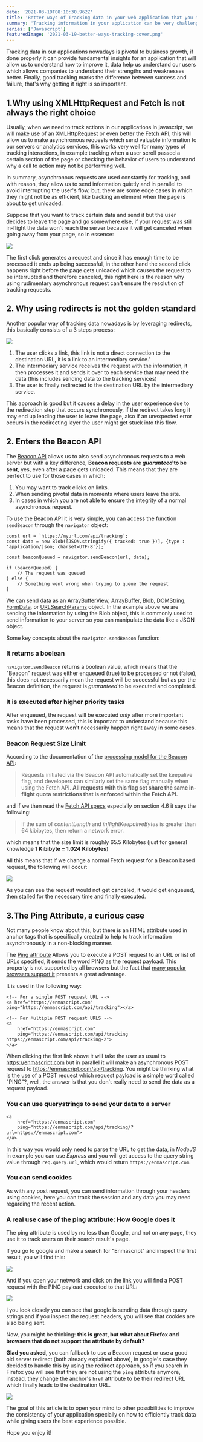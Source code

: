 ```yaml
---
date: '2021-03-19T08:10:30.962Z'
title: 'Better ways of Tracking data in your web application that you may not know of!'
summary: 'Tracking information in your application can be very challenging, especially when dealing when page unloads and users leaving before tracking requests finished, this article tries to teach you about some possible solutions to this challenges and more.'
series: ['Javascript']
featuredImage: '2021-03-19-better-ways-tracking-cover.png'
---
```


Tracking data in our applications nowadays is pivotal to business growth, if done properly it can provide fundamental insights for an application that will allow us to understand how to improve it, data help us understand our users which allows companies to understand their strengths and weaknesses better. Finally, good tracking marks the difference between success and failure, that's why getting it right is so important.

## 1.Why using XMLHttpRequest and Fetch is not always the right choice
Usually, when we need to track actions in our applications in javascript, we will make use of an [XMLHttpRequest](https://www.w3.org/TR/2012/NOTE-XMLHttpRequest1-20120117/#introduction) or even better the [Fetch API](https://fetch.spec.whatwg.org/), this will allow us to make asynchronous requests which send valuable information to our servers or analytics services, this works very well for many types of tracking interactions, in example tracking when a user scroll passed a certain section of the page
or checking the behavior of users to understand why a call to action may not be performing well.

In summary, asynchronous requests are used constantly for tracking, and with reason, they allow us to send information quietly and in parallel to avoid interrupting the user's flow, but, there are some edge cases in which they might not be as efficient, like tracking an element when the page is about to get unloaded.

Suppose that you want to track certain data and send it but the user decides to leave the page and go somewhere else, if your request was still in-flight the data won't reach the server because it will get canceled when going away from your page, so in essence:

![](/images/2021-03-16-fetch-tracking-example.png)

The first click generates a request and since it has enough time to be processed it ends up being successful, in the other hand the second click happens right before the page gets unloaded which causes the request to be interrupted and therefore canceled, this right here is the reason why using rudimentary asynchronous request can't ensure the resolution of tracking requests.

## 2. Why using redirects is not the golden standard
Another popular way of tracking data nowadays is by leveraging redirects, this basically consists of a 3 steps process:

![](/images/2021-03-19-tracking-redirect.png)

1. The user clicks a link, this link is not a direct connection to the destination URL, it is a link to an intermediary service.'
2. The intermediary service receives the request with the information, it then processes it and sends it over to each service that may need the data (this includes sending data to the tracking services)
3. The user is finally redirected to the destination URL by the intermediary service.

This approach is good but it causes a delay in the user experience due to the redirection step that occurs synchronously, if the redirect takes long it may end up leading the user to leave the page, also if an unexpected error occurs in the redirecting layer the user might get stuck into this flow.

## 2. Enters the Beacon API

The [Beacon API](https://w3c.github.io/beacon/) allows us to also send asynchronous requests to a web server but with a key difference, **Beacon requests are _guaranteed_ to be sent**, yes, even after a page gets unloaded. This means that they are perfect to use for those cases in which:

1. You may want to track clicks on links.
2. When sending pivotal data in moments where users leave the site.
3. In cases in which you are not able to ensure the integrity of a normal asynchronous request.

To use the Beacon API it is very simple, you can access the function `sendBeacon` through the `navigator` object:
```javascript{4}
const url = `https://myurl.com/api/tracking`;
const data = new Blob([JSON.stringify({ tracked: true })], {type : 'application/json; charset=UTF-8'});

const beaconQueued = navigator.sendBeacon(url, data);

if (beaconQueued) {
    // The request was queued
} else {
    // Something went wrong when trying to queue the request
}
```

We can send data as an [ArrayBufferView](https://developer.mozilla.org/en-US/docs/Web/API/ArrayBufferView), [ArrayBuffer](https://developer.mozilla.org/en-US/docs/Web/JavaScript/Reference/Global_Objects/ArrayBuffer), [Blob](https://developer.mozilla.org/en-US/docs/Web/API/Blob), [DOMString](https://developer.mozilla.org/en-US/docs/Web/API/DOMString), [FormData](https://developer.mozilla.org/en-US/docs/Web/API/FormData), or [URLSearchParams](https://developer.mozilla.org/en-US/docs/Web/API/URLSearchParams) object. In the example above we are sending the information by using the Blob object, this is commonly used to send information to your server so you can manipulate the data like a JSON object.

Some key concepts about the `navigator.sendBeacon` function:

### It returns a boolean

`navigator.sendBeacon` returns a boolean value, which means that the "Beacon" request was either enqueued (true) to be processed or not (false), this does not necessarily mean the request will be successful but as per the Beacon definition, the request is _guaranteed_ to be executed and completed.

### It is executed after higher priority tasks
After enqueued, the request will be executed _only_ after more important tasks have been processed, this is important to understand because this means that the request won't necessarily happen right away in some cases.

### Beacon Request Size Limit

According to the documentation of the [processing model for the Beacon API](https://www.w3.org/TR/beacon/#h-sec-processing-model):

> Requests initiated via the Beacon API automatically set the keepalive flag, and developers can similarly set the same flag manually when using the Fetch API. **All requests with this flag set share the same in-flight quota restrictions that is enforced within the Fetch API.**

and if we then read the [Fetch API specs](https://fetch.spec.whatwg.org/) especially on section 4.6 it says the following:

> If the sum of _contentLength_ and _inflightKeepaliveBytes_ is greater than 64 kibibytes, then return a network error.

which means that the size limit is roughly 65.5 Kilobytes (just for general knowledge **1 Kibibyte = 1.024 Kilobytes**)

All this means that if we change a normal Fetch request for a Beacon based request, the following will occur:

![](/images/2021-03-16-fetch-tracking-beacon-example.png)

As you can see the request would not get canceled, it would get enqueued, then stalled for the necessary time and finally executed.


## 3.The Ping Attribute, a curious case

Not many people know about this, but there is an HTML attribute used in anchor tags that is specifically created to help to track information asynchronously in a non-blocking manner.

The [Ping attribute](https://html.spec.whatwg.org/multipage/links.html#ping) Allows you to execute a POST request to an URL or list of URLs specified, it sends the word PING as the request payload. This property is not supported by all browsers but the fact that [many popular browsers support it](https://html.spec.whatwg.org/multipage/links.html#ping) presents a great advantage.

It is used in the following way:

```html{2,7}
<!-- For a single POST request URL -->
<a href="https://enmascript.com" ping="https://enmascript.com/api/tracking"></a>

<!-- For Multiple POST request URLS -->
<a
    href="https://enmascript.com"
    ping="https://enmascript.com/api/tracking https://enmascript.com/api/tracking-2">
</a>
```

When clicking the first link above it will take the user as usual to https://enmascript.com but in parallel it will make an asynchronous POST request to https://enmascript.com/api/tracking. You might be thinking what is the use of a POST request which request payload is a simple word called "PING"?, well, the answer is that you don't really need to send the data as a request payload.

### You can use querystrings to send your data to a server
```html{3}
<a
    href="https://enmascript.com"
    ping="https://enmascript.com/api/tracking/?url=https://enmascript.com">
</a>
```

In this way you would only need to parse the URL to get the data, in _NodeJS_ in example you can use _Express_ and you will get access to the query string value through `req.query.url`, which would return `https://enmascript.com`.

### You can send cookies

As with any post request, you can send information through your headers using cookies, here you can track the session and any data you may need regarding the recent action.

### A real use case of the ping attribute: How Google does it

The ping attribute is used by no less than Google, and not on any page, they use it to track users on their search result's page.

If you go to google and make a search for "Enmascript" and inspect the first result, you will find this:

![](/images/2021-03-19-enmascript-google-ping.png)

And if you open your network and click on the link you will find a POST request with the PING payload executed to that URL:

![](/images/2021-03-19-enmascript-google-ping-request.png)

I you look closely you can see that google is sending data through query strings and if you inspect the request headers, you will see that cookies are also being sent.

Now, you might be thinking: **this is great, but what about Firefox and browsers that do not support the attribute by default?**

**Glad you asked**, you can fallback to use a Beacon request or use a good old server redirect (both already explained above), in google's case they decided to handle this by using the redirect approach, so if you search in Firefox you will see that they are not using the `ping` attribute anymore, instead, they change the anchor's `href` attribute to be their redirect URL which finally leads to the destination URL.

![](/images/2021-03-19-enmascript-google-ping-firefox.png)

The goal of this article is to open your mind to other possibilities to improve the consistency of your application specially on how to efficiently track data while giving users the best experience possible.

Hope you enjoy it!